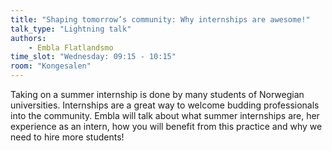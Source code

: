 ```yaml
---
title: "Shaping tomorrow’s community: Why internships are awesome!"
talk_type: "Lightning talk"
authors:
    - Embla Flatlandsmo
time_slot: "Wednesday: 09:15 - 10:15"
room: "Kongesalen"
---
```

Taking on a summer internship is done by many students of Norwegian universities. Internships are a great way to welcome budding professionals into the community. Embla will talk about what summer internships are, her experience as an intern, how you will benefit from this practice and why we need to hire more students!
